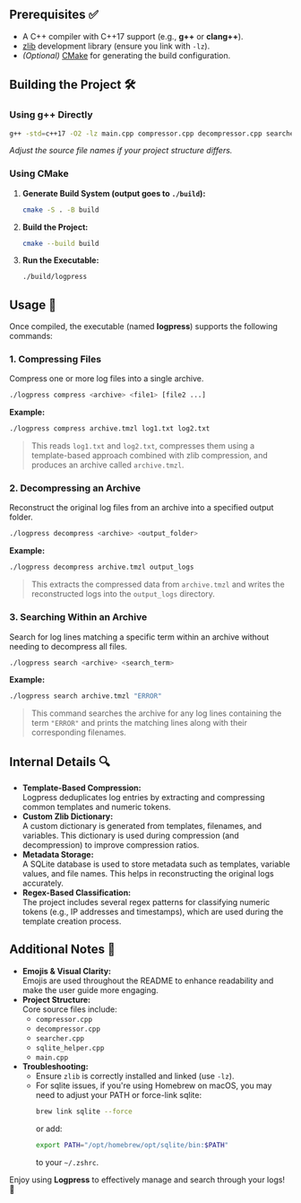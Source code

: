## Prerequisites ✅
 
 - A C++ compiler with C++17 support (e.g., **g++** or **clang++**).
 - [zlib](https://zlib.net/) development library (ensure you link with `-lz`).
 - *(Optional)* [CMake](https://cmake.org/) for generating the build configuration.
 
 ## Building the Project 🛠️
 
 ### Using g++ Directly
 
 ```bash
 g++ -std=c++17 -O2 -lz main.cpp compressor.cpp decompressor.cpp searcher.cpp sqlite_helper.cpp -o logpress
 ```
 
 *Adjust the source file names if your project structure differs.*
 
 ### Using CMake
 
 1. **Generate Build System (output goes to `./build`):**
 
    ```bash
    cmake -S . -B build
    ```
 
 2. **Build the Project:**
 
    ```bash
    cmake --build build
    ```
 
 3. **Run the Executable:**
 
    ```bash
    ./build/logpress
    ```
 
 ## Usage 📖
 
 Once compiled, the executable (named **logpress**) supports the following commands:
 
 ### 1. Compressing Files
 
 Compress one or more log files into a single archive.
 
 ```bash
 ./logpress compress <archive> <file1> [file2 ...]
 ```
 
 **Example:**
 
 ```bash
 ./logpress compress archive.tmzl log1.txt log2.txt
 ```
 
 > This reads `log1.txt` and `log2.txt`, compresses them using a template-based approach combined with zlib compression, and produces an archive called `archive.tmzl`.
 
 ### 2. Decompressing an Archive
 
 Reconstruct the original log files from an archive into a specified output folder.
 
 ```bash
 ./logpress decompress <archive> <output_folder>
 ```
 
 **Example:**
 
 ```bash
 ./logpress decompress archive.tmzl output_logs
 ```
 
 > This extracts the compressed data from `archive.tmzl` and writes the reconstructed logs into the `output_logs` directory.
 
 ### 3. Searching Within an Archive
 
 Search for log lines matching a specific term within an archive without needing to decompress all files.
 
 ```bash
 ./logpress search <archive> <search_term>
 ```
 
 **Example:**
 
 ```bash
 ./logpress search archive.tmzl "ERROR"
 ```
 
 > This command searches the archive for any log lines containing the term `"ERROR"` and prints the matching lines along with their corresponding filenames.
 
 ## Internal Details 🔍
 
 - **Template-Based Compression:**  
   Logpress deduplicates log entries by extracting and compressing common templates and numeric tokens.  
 - **Custom Zlib Dictionary:**  
   A custom dictionary is generated from templates, filenames, and variables. This dictionary is used during compression (and decompression) to improve compression ratios.
 - **Metadata Storage:**  
   A SQLite database is used to store metadata such as templates, variable values, and file names. This helps in reconstructing the original logs accurately.
 - **Regex-Based Classification:**  
   The project includes several regex patterns for classifying numeric tokens (e.g., IP addresses and timestamps), which are used during the template creation process.
 
 ## Additional Notes 📝
 
 - **Emojis & Visual Clarity:**  
   Emojis are used throughout the README to enhance readability and make the user guide more engaging.
 - **Project Structure:**  
   Core source files include:
   - `compressor.cpp`
   - `decompressor.cpp`
   - `searcher.cpp`
   - `sqlite_helper.cpp`
   - `main.cpp`
 - **Troubleshooting:**  
   - Ensure `zlib` is correctly installed and linked (use `-lz`).
   - For sqlite issues, if you're using Homebrew on macOS, you may need to adjust your PATH or force-link sqlite:
     ```bash
     brew link sqlite --force
     ```
     or add:
     ```bash
     export PATH="/opt/homebrew/opt/sqlite/bin:$PATH"
     ```
     to your `~/.zshrc`.
 
 Enjoy using **Logpress** to effectively manage and search through your logs! 🎉
